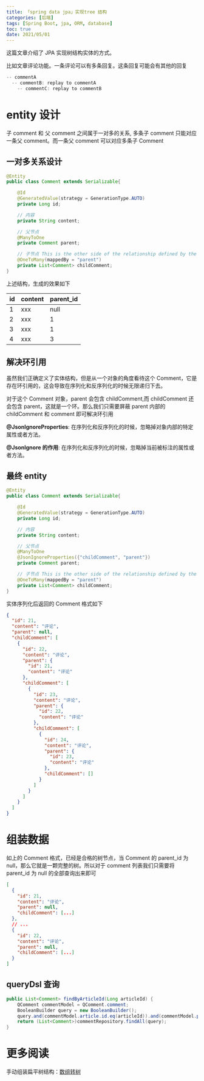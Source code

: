 ```yaml
---
title: 「spring data jpa」实现tree 结构
categories: [后端]
tags: [Spring Boot, jpa, ORM, database]
toc: true
date: 2021/05/01
---
```


这篇文章介绍了 JPA 实现树结构实体的方式。

比如文章评论功能。一条评论可以有多条回复。这条回复可能会有其他的回复

```java
-- commentA
  -- commentB: replay to commentA
    -- commentC: replay to commentB
```

<!-- more -->

# entity 设计

子 comment 和 父 comment 之间属于一对多的关系, 多条子 comment 只能对应一条父 comment。而一条父 comment 可以对应多条子 Comment

## 一对多关系设计

```java
@Entity
public class Comment extends Serializable{

    @Id
    @GeneratedValue(strategy = GenerationType.AUTO)
    private Long id;

    // 内容
    private String content;

    // 父节点
    @ManyToOne
    private Comment parent;

    // 子节点 This is the other side of the relationship defined by the parent field
    @OneToMany(mappedBy = "parent")
    private List<Comment> childComment;
}

```

上述结构，生成的效果如下

| id  | content | parent_id |
| --- | ------- | --------- |
| 1   | xxx     | null      |
| 2   | xxx     | 1         |
| 3   | xxx     | 1         |
| 4   | xxx     | 3         |

## 解决环引用

虽然我们正确定义了实体结构，但是从一个对象的角度看待这个 Comment，它是存在环引用的，这会导致在序列化和反序列化的时候无限递归下去。

对于这个 Comment 对象，parent 会包含 childComment,而 childComment 还会包含 parent，这就是一个环。那么我们只需要屏蔽 parent 内部的 childComment 和 comment 即可解决环引用

**@JsonIgnoreProperties**: 在序列化和反序列化的时候，忽略掉对象内部的特定属性或者方法。

**@JsonIgnore 的作用**: 在序列化和反序列化的时候，忽略掉当前被标注的属性或者方法。

## 最终 entity

```java
@Entity
public class Comment extends Serializable{

    @Id
    @GeneratedValue(strategy = GenerationType.AUTO)
    private Long id;

    // 内容
    private String content;

    // 父节点
    @ManyToOne
    @JsonIgnoreProperties({"childComment", "parent"})
    private Comment parent;

    // 子节点 This is the other side of the relationship defined by the parent field
    @OneToMany(mappedBy = "parent")
    private List<Comment> childComment;
}

```

实体序列化后返回的 Comment 格式如下

```json
{
  "id": 21,
  "content": "评论",
  "parent": null,
  "childComment": [
    {
      "id": 22,
      "content": "评论",
      "parent": {
        "id": 21,
        "content": "评论"
      },
      "childComment": [
        {
          "id": 23,
          "content": "评论",
          "parent": {
            "id": 22,
            "content": "评论"
          },
          "childComment": [
            {
              "id": 24,
              "content": "评论",
              "parent": {
                "id": 23,
                "content": "评论"
              },
              "childComment": []
            }
          ]
        }
      ]
    }
  ]
}
```

# 组装数据

如上的 Comment 格式，已经是合格的树节点，当 Comment 的 parent_id 为 null，那么它就是一颗完整的树。所以对于 comment 列表我们只需要将 parent_id 为 null 的全部查询出来即可

```json
[
  {
    "id": 21,
    "content": "评论",
    "parent": null,
    "childComment": [...]
  },
  // ...
  {
    "id": 22,
    "content": "评论",
    "parent": null,
    "childComment": [...]
  }
]
```

## queryDsl 查询

```java
public List<Comment> findByArticleId(Long articleId) {
    QComment commentModel = QComment.comment;
    BooleanBuilder query = new BooleanBuilder();
    query.and(commentModel.article.id.eq(articleId)).and(commentModel.parent.id.isNull());
    return (List<Comment>)commentRepository.findAll(query);
}
```

# 更多阅读

手动组装扁平树结构：[数组转树](https://blog.shancw.net/2021/01/11/util-%E6%95%B0%E7%BB%84%E8%BD%AC%E6%A0%91/)
